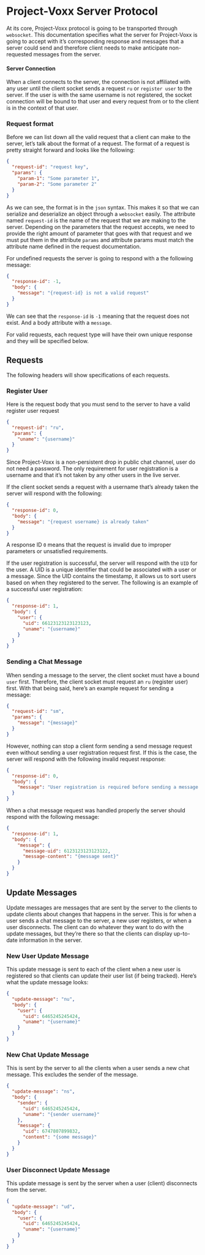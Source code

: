 # Project-Voxx Server Protocol

At its core, Project-Voxx protocol is going to be transported through `websocket`. This documentation specifies what the
server for Project-Voxx is going to accept with it’s corresponding response and messages that a server could send and
therefore client needs to make anticipate non-requested messages from the server.

#### Server Connection

When a client connects to the server, the connection is not affiliated with any user until the client socket sends a
request `ru` or `register user` to the server. If the user is with the same username is not registered, the socket
connection will be bound to that user and every request from or to the client is in the context of that user.

### Request format

Before we can list down all the valid request that a client can make to the server, let’s talk about the format of a
request. The format of a request is pretty straight forward and looks like the following:

```json
{
  "request-id": "request key",
  "params": {
    "param-1": "Some parameter 1",
    "param-2": "Some parameter 2"
  }
}
```

As we can see, the format is in the `json` syntax. This makes it so that we can serialize and deserialize an object
through a `websocket` easily. The attribute named `request-id` is the name of the request that we are making to the
server. Depending on the parameters that the request accepts, we need to provide the right amount of parameter that goes
with that request and we must put them in the attribute `params` and attribute params must match the attribute name
defined in the request documentation.

For undefined requests the server is going to respond with a the following message:

```json
{
  "response-id": -1,
  "body": {
    "message": "{request-id} is not a valid request"
  }
}
```

We can see that the `response-id` is `-1` meaning that the request does not exist. And a body attribute with
a `message`.

For valid requests, each request type will have their own unique response and they will be specified below.

## Requests

The following headers will show specifications of each requests.

### Register User

Here is the request body that you must send to the server to have a valid register user request

```json
{
  "request-id": "ru",
  "params": {
    "uname": "{username}"
  }
}
```

Since Project-Voxx is a non-persistent drop in public chat channel, user do not need a password. The only requirement
for user registration is a username and that it’s not taken by any other users in the live server.

If the client socket sends a request with a username that’s already taken the server will respond with the following:

```json
{
  "response-id": 0,
  "body": {
    "message": "{request username} is already taken"
  }
}
```

A response ID `0` means that the request is invalid due to improper parameters or unsatisfied requirements.

If the user registration is successful, the server will respond with the `UID` for the user. A UID is a unique
identifier that could be associated with a user or a message. Since the UID contains the timestamp, it allows us to sort
users based on when they registered to the server. The following is an example of a successful user registration:

```json
{
  "response-id": 1,
  "body": {
    "user": {
      "uid": 66123123123123123,
      "uname": "{username}"
    }
  }
}
```

### Sending a Chat Message

When sending a message to the server, the client socket must have a bound `user` first. Therefore, the client socket
must request an `ru` (register user) first. With that being said, here’s an example request for sending a message:

```json
{
  "request-id": "sm",
  "params": {
    "message": "{message}"
  }
}
```

However, nothing can stop a client form sending a send message
request even without sending a user registration request first. If this is the case, the server will respond with the
following invalid request response:

```json
{
  "response-id": 0,
  "body": {
    "message": "User registration is required before sending a message!"
  }
}
```

When a chat message request was handled properly the server should respond with the following message:

```json
{
  "response-id": 1,
  "body": {
    "message": {
      "message-uid": 6123123123123122,
      "message-content": "{message sent}"
    }
  }
}
```

## Update Messages

Update messages are messages that are sent by the server to the clients to update clients about changes that happens in
the server. This is for when a user sends a chat message to the server, a new user registers, or when a user
disconnects. The
client can do whatever they want to do with the update messages, but they’re there so that the clients can display
up-to-date information in the server.

### New User Update Message

This update message is sent to each of the client when a new user is registered so that clients can update their user
list (if being tracked). Here’s what the update message looks:

```json
{
  "update-message": "nu",
  "body": {
    "user": {
      "uid": 6465245245424,
      "uname": "{username}"
    }
  }
}
```

### New Chat Update Message

This is sent by the server to all the clients when a user sends a new chat message. This excludes the sender of the
message.

```json
{
  "update-message": "ns",
  "body": {
    "sender": {
      "uid": 6465245245424,
      "uname": "{sender username}"
    },
    "message": {
      "uid": 6747807899832,
      "content": "{some message}"
    }
  }
}
```

###	User Disconnect Update Message

This update message is sent by the server when a user (client) disconnects from the server.

```json
{
  "update-message": "ud",
  "body": {
    "user": {
      "uid": 6465245245424,
      "uname": "{username}"
    }
  }
}
```

